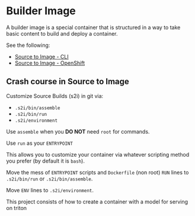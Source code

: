 # Builder Image

A builder image is a special container that is structured in a way to take basic content to build and deploy a container.

See the following:

- [Source to Image - CLI](https://github.com/openshift/source-to-image)
- [Source to Image - OpenShift](https://docs.openshift.com/container-platform/4.16/openshift_images/using_images/using-s21-images.html)

## Crash course in Source to Image

Customize Source Builds (s2i) in git via:

- `.s2i/bin/assemble`
- `.s2i/bin/run`
- `.s2i/environment`

Use `assemble` when you **DO NOT** need `root` for commands.

Use `run` as your `ENTRYPOINT`

This allows you to customize your container via whatever scripting method you prefer (by default it is `bash`).

Move the mess of `ENTRYPOINT` scripts and `Dockerfile` (non root) `RUN` lines to `.s2i/bin/run` or `.s2i/bin/assemble`.

Move `ENV` lines to `.s2i/environment`.

This project consists of how to create a container with a model for serving on triton